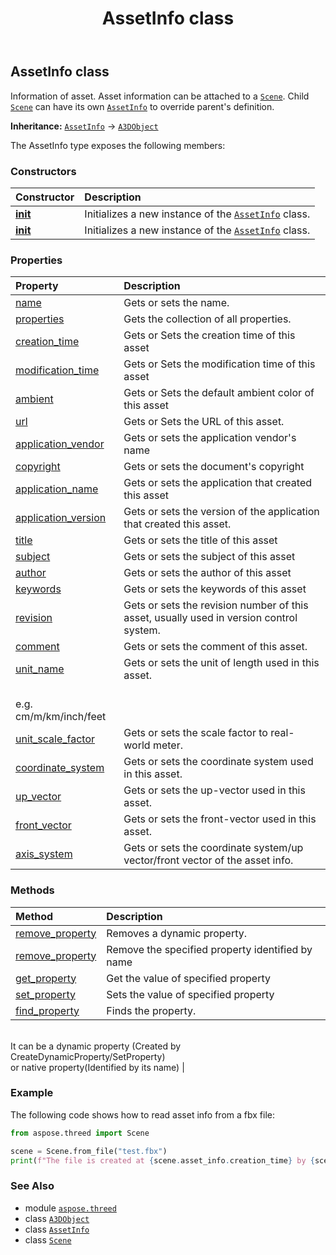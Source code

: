 ﻿---
title: AssetInfo class
second_title: Aspose.3D for Python via .NET API References
description: 
type: docs
weight: 20
url: /aspose.threed/assetinfo/
is_root: false
---

## AssetInfo class

Information of asset.
Asset information can be attached to a [`Scene`](/3d/python-net/aspose.threed/scene).
Child [`Scene`](/3d/python-net/aspose.threed/scene) can have its own [`AssetInfo`](/3d/python-net/aspose.threed/assetinfo) to override parent's definition.



**Inheritance:** [`AssetInfo`](/3d/python-net/aspose.threed/assetinfo) → 
[`A3DObject`](/3d/python-net/aspose.threed/a3dobject)



The AssetInfo type exposes the following members:

### Constructors
| Constructor | Description |
| :- | :- |
| [__init__](/3d/python-net/aspose.threed/assetinfo/__init__/#) | Initializes a new instance of the [`AssetInfo`](/3d/python-net/aspose.threed/assetinfo) class. |
| [__init__](/3d/python-net/aspose.threed/assetinfo/__init__/#str) | Initializes a new instance of the [`AssetInfo`](/3d/python-net/aspose.threed/assetinfo) class. |


### Properties
| Property | Description |
| :- | :- |
| [name](/3d/python-net/aspose.threed/assetinfo/name) | Gets or sets the name. |
| [properties](/3d/python-net/aspose.threed/assetinfo/properties) | Gets the collection of all properties. |
| [creation_time](/3d/python-net/aspose.threed/assetinfo/creation_time) | Gets or Sets the creation time of this asset |
| [modification_time](/3d/python-net/aspose.threed/assetinfo/modification_time) | Gets or Sets the modification time of this asset |
| [ambient](/3d/python-net/aspose.threed/assetinfo/ambient) | Gets or Sets the default ambient color of this asset |
| [url](/3d/python-net/aspose.threed/assetinfo/url) | Gets or Sets the URL of this asset. |
| [application_vendor](/3d/python-net/aspose.threed/assetinfo/application_vendor) | Gets or sets the application vendor's name |
| [copyright](/3d/python-net/aspose.threed/assetinfo/copyright) | Gets or sets the document's copyright |
| [application_name](/3d/python-net/aspose.threed/assetinfo/application_name) | Gets or sets the application that created this asset |
| [application_version](/3d/python-net/aspose.threed/assetinfo/application_version) | Gets or sets the version of the application that created this asset. |
| [title](/3d/python-net/aspose.threed/assetinfo/title) | Gets or sets the title of this asset |
| [subject](/3d/python-net/aspose.threed/assetinfo/subject) | Gets or sets the subject of this asset |
| [author](/3d/python-net/aspose.threed/assetinfo/author) | Gets or sets the author of this asset |
| [keywords](/3d/python-net/aspose.threed/assetinfo/keywords) | Gets or sets the keywords of this asset |
| [revision](/3d/python-net/aspose.threed/assetinfo/revision) | Gets or sets the revision number of this asset, usually used in version control system. |
| [comment](/3d/python-net/aspose.threed/assetinfo/comment) | Gets or sets the comment of this asset. |
| [unit_name](/3d/python-net/aspose.threed/assetinfo/unit_name) | Gets or sets the unit of length used in this asset.<br/>e.g. cm/m/km/inch/feet |
| [unit_scale_factor](/3d/python-net/aspose.threed/assetinfo/unit_scale_factor) | Gets or sets the scale factor to real-world meter. |
| [coordinate_system](/3d/python-net/aspose.threed/assetinfo/coordinate_system) | Gets or sets the coordinate system used in this asset. |
| [up_vector](/3d/python-net/aspose.threed/assetinfo/up_vector) | Gets or sets the up-vector used in this asset. |
| [front_vector](/3d/python-net/aspose.threed/assetinfo/front_vector) | Gets or sets the front-vector used in this asset. |
| [axis_system](/3d/python-net/aspose.threed/assetinfo/axis_system) | Gets or sets the coordinate system/up vector/front vector of the asset info. |


### Methods
| Method | Description |
| :- | :- |
| [remove_property](/3d/python-net/aspose.threed/assetinfo/remove_property/#aspose.threed.Property) | Removes a dynamic property. |
| [remove_property](/3d/python-net/aspose.threed/assetinfo/remove_property/#str) | Remove the specified property identified by name |
| [get_property](/3d/python-net/aspose.threed/assetinfo/get_property/#str) | Get the value of specified property |
| [set_property](/3d/python-net/aspose.threed/assetinfo/set_property/#str-any) | Sets the value of specified property |
| [find_property](/3d/python-net/aspose.threed/assetinfo/find_property/#str) | Finds the property.<br/>It can be a dynamic property (Created by CreateDynamicProperty/SetProperty) <br/>or native property(Identified by its name) |



### Example 


The following code shows how to read asset info from a fbx file:

```python
from aspose.threed import Scene

scene = Scene.from_file("test.fbx")
print(f"The file is created at {scene.asset_info.creation_time} by {scene.asset_info.application_name} {scene.asset_info.application_version} ")

```

### See Also
* module [`aspose.threed`](..)
* class [`A3DObject`](/3d/python-net/aspose.threed/a3dobject)
* class [`AssetInfo`](/3d/python-net/aspose.threed/assetinfo)
* class [`Scene`](/3d/python-net/aspose.threed/scene)
